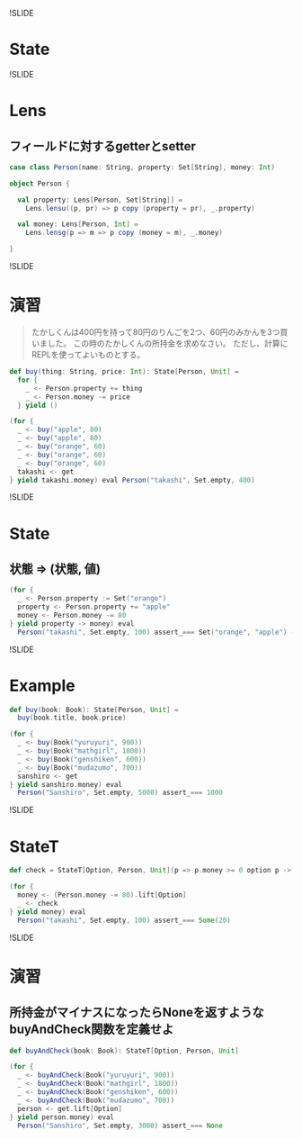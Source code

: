 !SLIDE

# State

!SLIDE

# Lens

## フィールドに対するgetterとsetter

```scala
case class Person(name: String, property: Set[String], money: Int)

object Person {

  val property: Lens[Person, Set[String]] =
    Lens.lensu((p, pr) => p copy (property = pr), _.property)

  val money: Lens[Person, Int] =
    Lens.lensg(p => m => p copy (money = m), _.money)

}
```

!SLIDE

# 演習

> たかしくんは400円を持って80円のりんごを2つ、60円のみかんを3つ買いました。
> この時のたかしくんの所持金を求めなさい。
> ただし、計算にREPLを使ってよいものとする。

```scala
def buy(thing: String, price: Int): State[Person, Unit] =
  for {
    _ <- Person.property += thing
    _ <- Person.money -= price
  } yield ()

(for {
  _ <- buy("apple", 80)
  _ <- buy("apple", 80)
  _ <- buy("orange", 60)
  _ <- buy("orange", 60)
  _ <- buy("orange", 60)
  takashi <- get
} yield takashi.money) eval Person("takashi", Set.empty, 400)
```

!SLIDE

# State

## 状態 => (状態, 値)

```scala
(for {
  _ <- Person.property := Set("orange")
  property <- Person.property += "apple"
  money <- Person.money -= 80
} yield property -> money) eval
  Person("takashi", Set.empty, 100) assert_=== Set("orange", "apple") -> 20
```

!SLIDE

# Example

```scala
def buy(book: Book): State[Person, Unit] =
  buy(book.title, book.price)

(for {
  _ <- buy(Book("yuruyuri", 900))
  _ <- buy(Book("mathgirl", 1800))
  _ <- buy(Book("genshiken", 600))
  _ <- buy(Book("mudazumo", 700))
  sanshiro <- get
} yield sanshiro.money) eval
  Person("Sanshiro", Set.empty, 5000) assert_=== 1000
```

!SLIDE

# StateT

```scala
def check = StateT[Option, Person, Unit](p => p.money >= 0 option p -> ())

(for {
  money <- (Person.money -= 80).lift[Option]
  _ <- check
} yield money) eval
  Person("takashi", Set.empty, 100) assert_=== Some(20)
```

!SLIDE

# 演習

## 所持金がマイナスになったらNoneを返すようなbuyAndCheck関数を定義せよ

```scala
def buyAndCheck(book: Book): StateT[Option, Person, Unit]

(for {
  _ <- buyAndCheck(Book("yuruyuri", 900))
  _ <- buyAndCheck(Book("mathgirl", 1800))
  _ <- buyAndCheck(Book("genshiken", 600))
  _ <- buyAndCheck(Book("mudazumo", 700))
  person <- get.lift[Option]
} yield person.money) eval
  Person("Sanshiro", Set.empty, 3000) assert_=== None
```
